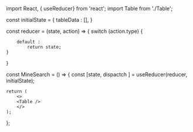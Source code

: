 import React, { useReducer} from 'react';
import Table from './Table';

const initialState = {
    tableData : [],
}

const reducer = (state, action) => {
    switch (action.type) {
        
        default :
            return state;
    }
}

const MineSearch = () => {
    const [state, dispactch ] = useReducer(reducer, initialState);

    return (
        <>
        <Table />
        </>
    );


};